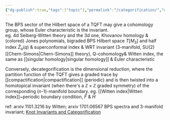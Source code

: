 ```yaml
---
{"dg-publish":true,"tags":["topic"],"permalink":"/categorification/","dgPassFrontmatter":true,"created":"2025-01-22T20:32:42.909+01:00","updated":"2025-02-07T19:35:03.276+01:00"}
---
```


 The BPS sector of the Hilbert space of a TQFT may give a cohomology group, whose Euler characteristic is the invariant.  
     eg. 4d Seiberg-Witten theory and the 3d one, Khovanov homology & (colored) Jones polynomials, bigraded BPS Hilbert space $T[M_{3}]$ and half index $\hat{Z}_{a}(q)$ & superconformal index & WRT invariant (3-manifold, SU(2) [[Chern-Simons\|Chern-Simons]] theory), Q-cohomology& Witten index, the same as [[singular homology\|singular homology]] & Euler characteristic

Conversely, decategorification is the dimensional reduction, where the partition function of the TQFT gives a graded trace by [[compactification\|compactification]] (periodic) and is then twisted into a homotopical invariant (when there's a $\mathbb{Z}\times\mathbb{Z}$ graded symmetry) of the corresponding (n-1)-manifold boundary. 
     eg. [[Witten index\|Witten index]]~periodic boundary condition, $\hat{F}$ & $\hat{H}$
 
ref: arxiv 1101.3216 by Witten; arxiv 1701.06567 BPS spectra and 3-manifold invariant; [Knot Invariants and Categorification](https://people.math.harvard.edu/~opie/knots.html)